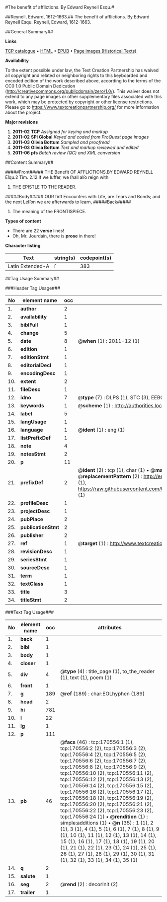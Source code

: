 #The benefit of afflictions. By Edward Reynell Esqu.#

##Reynell, Edward, 1612-1663.##
The benefit of afflictions. By Edward Reynell Esqu.
Reynell, Edward, 1612-1663.

##General Summary##

**Links**

[TCP catalogue](http://www.ota.ox.ac.uk/tcp/)  • 
[HTML](http://tei.it.ox.ac.uk/tcp/Texts-HTML/free/A91/A91726.html)  • 
[EPUB](http://tei.it.ox.ac.uk/tcp/Texts-EPUB/free/A91/A91726.epub) • 
[Page images (Historical Texts)](https://historicaltexts.jisc.ac.uk/eebo-99868838e)

**Availability**

To the extent possible under law, the Text Creation Partnership has waived all copyright and related or neighboring rights to this keyboarded and encoded edition of the work described above, according to the terms of the CC0 1.0 Public Domain Dedication (http://creativecommons.org/publicdomain/zero/1.0/). This waiver does not extend to any page images or other supplementary files associated with this work, which may be protected by copyright or other license restrictions. Please go to https://www.textcreationpartnership.org/ for more information about the project.

**Major revisions**

1. __2011-02__ __TCP__ *Assigned for keying and markup*
1. __2011-02__ __SPi Global__ *Keyed and coded from ProQuest page images*
1. __2011-03__ __Olivia Bottum__ *Sampled and proofread*
1. __2011-03__ __Olivia Bottum__ *Text and markup reviewed and edited*
1. __2011-06__ __pfs__ *Batch review (QC) and XML conversion*

##Content Summary##

#####Front#####
THE Benefit OF AFFLICTIONS.BY EDWARD REYNELL Eſqu.2 Tim. 2.12.If we ſuffer, we ſhall alſo reign with
1. THE EPISTLE TO THE READER.

#####Body#####
OUR firſt Encounters with Life, are Tears and Bonds; and the next Leſſon we are afterwards to learn,
#####Back#####

1. The meaning of the FRONTISPIECE.

**Types of content**

  * There are 22 **verse** lines!
  * Oh, Mr. Jourdain, there is **prose** in there!

**Character listing**


|Text|string(s)|codepoint(s)|
|---|---|---|
|Latin Extended-A|ſ|383|

##Tag Usage Summary##

###Header Tag Usage###

|No|element name|occ|attributes|
|---|---|---|---|
|1.|__author__|2||
|2.|__availability__|1||
|3.|__biblFull__|1||
|4.|__change__|5||
|5.|__date__|8| @__when__ (1) : 2011-12 (1)|
|6.|__edition__|1||
|7.|__editionStmt__|1||
|8.|__editorialDecl__|1||
|9.|__encodingDesc__|1||
|10.|__extent__|2||
|11.|__fileDesc__|1||
|12.|__idno__|7| @__type__ (7) : DLPS (1), STC (3), EEBO-CITATION (1), PROQUEST (1), VID (1)|
|13.|__keywords__|1| @__scheme__ (1) : http://authorities.loc.gov/ (1)|
|14.|__label__|5||
|15.|__langUsage__|1||
|16.|__language__|1| @__ident__ (1) : eng (1)|
|17.|__listPrefixDef__|1||
|18.|__note__|4||
|19.|__notesStmt__|2||
|20.|__p__|11||
|21.|__prefixDef__|2| @__ident__ (2) : tcp (1), char (1)  •  @__matchPattern__ (2) : ([0-9\-]+):([0-9IVX]+) (1), (.+) (1)  •  @__replacementPattern__ (2) : http://eebo.chadwyck.com/downloadtiff?vid=$1&page=$2 (1), https://raw.githubusercontent.com/textcreationpartnership/Texts/master/tcpchars.xml#$1 (1)|
|22.|__profileDesc__|1||
|23.|__projectDesc__|1||
|24.|__pubPlace__|2||
|25.|__publicationStmt__|2||
|26.|__publisher__|2||
|27.|__ref__|1| @__target__ (1) : http://www.textcreationpartnership.org/docs/. (1)|
|28.|__revisionDesc__|1||
|29.|__seriesStmt__|1||
|30.|__sourceDesc__|1||
|31.|__term__|1||
|32.|__textClass__|1||
|33.|__title__|3||
|34.|__titleStmt__|2||


###Text Tag Usage###

|No|element name|occ|attributes|
|---|---|---|---|
|1.|__back__|1||
|2.|__bibl__|1||
|3.|__body__|1||
|4.|__closer__|1||
|5.|__div__|4| @__type__ (4) : title_page (1), to_the_reader (1), text (1), poem (1)|
|6.|__front__|1||
|7.|__g__|189| @__ref__ (189) : char:EOLhyphen (189)|
|8.|__head__|2||
|9.|__hi__|781||
|10.|__l__|22||
|11.|__lg__|1||
|12.|__p__|111||
|13.|__pb__|46| @__facs__ (46) : tcp:170556:1 (1), tcp:170556:2 (2), tcp:170556:3 (2), tcp:170556:4 (2), tcp:170556:5 (2), tcp:170556:6 (2), tcp:170556:7 (2), tcp:170556:8 (2), tcp:170556:9 (2), tcp:170556:10 (2), tcp:170556:11 (2), tcp:170556:12 (2), tcp:170556:13 (2), tcp:170556:14 (2), tcp:170556:15 (2), tcp:170556:16 (2), tcp:170556:17 (2), tcp:170556:18 (2), tcp:170556:19 (2), tcp:170556:20 (2), tcp:170556:21 (2), tcp:170556:22 (2), tcp:170556:23 (2), tcp:170556:24 (1)  •  @__rendition__ (1) : simple:additions (1)  •  @__n__ (35) : 1 (1), 2 (1), 3 (1), 4 (1), 5 (1), 6 (1), 7 (1), 8 (1), 9 (1), 10 (1), 11 (1), 12 (1), 13 (1), 14 (1), 15 (1), 16 (1), 17 (1), 18 (1), 19 (1), 20 (1), 21 (1), 22 (1), 23 (1), 24 (1), 25 (1), 26 (1), 27 (1), 28 (1), 29 (1), 30 (1), 31 (1), 32 (1), 33 (1), 34 (1), 35 (1)|
|14.|__q__|2||
|15.|__salute__|1||
|16.|__seg__|2| @__rend__ (2) : decorInit (2)|
|17.|__trailer__|1||
